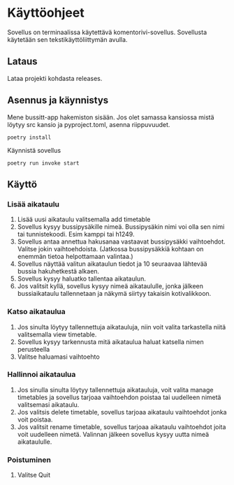 # Käyttöohjeet
Sovellus on terminaalissa käytettävä komentorivi-sovellus. Sovellusta käytetään sen tekstikäyttöliittymän avulla.

## Lataus
Lataa projekti kohdasta releases.

## Asennus ja käynnistys
Mene bussitt-app hakemiston sisään. Jos olet samassa kansiossa mistä löytyy src kansio ja pyproject.toml, asenna riippuvuudet.
```
poetry install
```

Käynnistä sovellus
```
poetry run invoke start
```


## Käyttö
### Lisää aikataulu
1. Lisää uusi aikataulu valitsemalla add timetable
2. Sovellus kysyy bussipysäkille nimeä. 
Bussipysäkin nimi voi olla sen nimi tai tunnistekoodi. Esim kamppi tai h1249.
3. Sovellus antaa annettua hakusanaa vastaavat bussipysäkki vaihtoehdot. Valitse jokin vaihtoehdoista. (Jatkossa bussipysäkkiä kohtaan on enemmän tietoa helpottamaan valintaa.)
4. Sovellus näyttää valitun aikataulun tiedot ja 10 seuraavaa lähtevää bussia hakuhetkestä alkaen.
5. Sovellus kysyy haluatko tallentaa aikataulun.
6. Jos valitsit kyllä, sovellus kysyy nimeä aikataululle, jonka jälkeen bussiaikataulu tallennetaan ja näkymä siirtyy takaisin kotivalikkoon.

### Katso aikataulua
1. Jos sinulta löytyy tallennettuja aikatauluja, niin voit valita tarkastella niitä valitsemalla view timetable.
2. Sovellus kysyy tarkennusta mitä aikataulua haluat katsella nimen perusteella
3. Valitse haluamasi vaihtoehto

### Hallinnoi aikataulua
1. Jos sinulla sinulta löytyy tallennettuja aikatauluja, voit valita manage timetables ja sovellus tarjoaa vaihtoehdon poistaa tai uudelleen nimetä valitsemasi aikataulu.
2. Jos valitsis delete timetable, sovellus tarjoaa aikataulu vaihtoehdot jonka voit poistaa.
3. Jos valitsit rename timetable, sovellus tarjoaa aikataulu vaihtoehdot joita voit uudelleen nimetä. Valinnan jälkeen sovellus kysyy uutta nimeä aikataululle.

### Poistuminen
1. Valitse Quit



